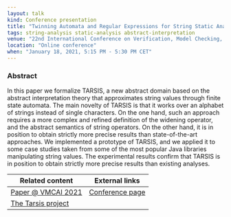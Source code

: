 ```yaml
---
layout: talk
kind: Conference presentation
title: "Twinning Automata and Regular Expressions for String Static Analysis"
tags: string-analysis static-analysis abstract-interpretation
venue: "22nd International Conference on Verification, Model Checking, and Abstract Interpretation (VMCAI 2021)"
location: "Online conference"
when: "January 18, 2021, 5:15 PM - 5:30 PM CET"
---
```


### Abstract

In this paper we formalize TARSIS, a new abstract domain based on the abstract interpretation theory that approximates string values through finite state automata. The main novelty of TARSIS is that it works over an alphabet of strings instead of single characters. On the one hand, such an approach requires a more complex and refined definition of the widening operator, and the abstract semantics of string operators. On the other hand, it is in position to obtain strictly more precise results than state-of-the-art approaches. We implemented a prototype of TARSIS, and we applied it to some case studies taken from some of the most popular Java libraries manipulating string values. The experimental results confirm that TARSIS is in position to obtain strictly more precise results than existing analyses.

<div class="divtable"> 
  <table>
    <thead>
      <tr>
        <th>Related content</th>
        <th>External links</th>
      </tr>
    </thead>
    <tbody>
      <tr>
        <td><a href="{% link publications/_posts/2021-01-18-vmcai-tarsis.md %}">Paper @ VMCAI 2021</a></td>
        <td><a href="https://popl21.sigplan.org/details/VMCAI-2021-papers/6/Twinning-automata-and-regular-expressions-for-string-static-analysis">Conference page</a></td>
      </tr>
      <tr>
        <td><a href="{% link projects/tarsis.md %}">The Tarsis project</a></td>
        <td></td>
      </tr>
    </tbody>
  </table>
</div>
